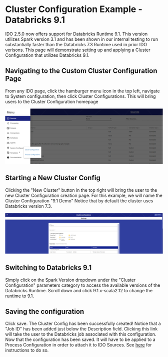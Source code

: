 # Cluster Configuration Example - Databricks 9.1

IDO 2.5.0 now offers support for Databricks Runtime 9.1. This version utilizes Spark version 3.1 and has been shown in our internal testing to run substantially faster than the Databricks 7.3 Runtime used in prior IDO verisons. This page will demonstrate setting up and applying a Cluster Configuration that utilizes Databricks 9.1.

## Navigating to the Custom Cluster Configuration Page

From any IDO page, click the hamburger menu icon in the top left, navigate to System configuration, then click Cluster Configurations. This will bring users to the Cluster Configuration homepage

![Navigating to Cluster Configurations](<../../../../.gitbook/assets/image (385) (1).png>)

## Starting a New Cluster Config

Clicking the "New Cluster" button in the top right will bring the user to the new Cluster Configuration creation page. For this example, we will name the Cluster Configuration "9.1 Demo" Notice that by default the cluster uses Databricks version 7.3.

![A new cluster config with default 7.3 Databricks Runtime](<../../../../.gitbook/assets/image (382).png>)

## Switching to Databricks 9.1

Simply click on the Spark Version dropdown under the "Cluster Configuration" parameters category to access the available versions of the Databricks Runtime. Scroll down and click 9.1.x-scala2.12 to change the runtime to 9.1.&#x20;

## Saving the configuration

Click save. The Cluster Config has been successfully created! Notice that a "Job ID" has been added just below the Description field. Clicking this link will take the user to the Databricks job associated with this configuration. Now that the configuration has been saved. It will have to be applied to a Process Configuration in order to attach it to IDO Sources. See [here](../process-configuration/process-configuration-example-databricks-9.1.md) for instructions to do so.
